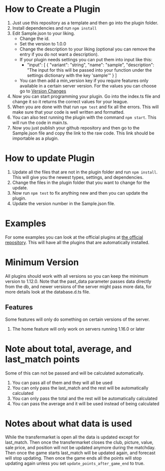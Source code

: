 # How to Create a Plugin

1. Just use this repository as a template and then go into the plugin folder.
2. Install dependencies and run `npm install`
3. Edit Sample.json to your liking.
   - Change the id.
   - Set the version to 1.0.0
   - Change the description to your liking (optional you can remove the entry if you do not want a description).
   - If your plugin needs settings you can put them into input like this:
     - "input": [
       {
       "variant": "string",
       "name": "sample",
       "description": "The input for this will be passed into your function under the settings dictionary with the key 'sample'"
       }
       ]
   - You can then add a min_version key if you require features only available in a certain server version. For the values you can choose go to [Version Changes](#Minimum-Version)
4. Now you can start programming your plugin. Go into the index.ts file and change it so it returns the correct values for your league.
5. When you are done with that run `npm test` and fix all the errors. This will make sure that your code is well written and formatted.
6. You can also test running the plugin with the command `npm start`. This will run the code in main.ts.
7. Now you just publish your github repository and then go to the Sample.json file and copy the link to the raw code. This link should be importable as a plugin.

# How to update Plugin

1. Update all the files that are not in the plugin folder and run `npm install`. This will give you the newest types, settings, and dependencies.
2. Change the files in the plugin folder that you want to change for the update.
3. Now run `npm test` to fix anything new and then you can update the plugin.
4. Update the version number in the Sample.json file.

# Examples

For some examples you can look at the official plugins at [the official repository](https://github.com/Lukasdotcom/fantasy-manager/tree/main/store). This will have all the plugins that are automatically installed.

# Minimum Version

All plugins should work with all versions so you can keep the minimum version to 1.12.0. Note that the past_data parameter passes data directly from the db, and newer versions of the server might pass more data, for more details look at the database.d.ts file.

## Features

Some features will only do something on certain versions of the server.

1. The home feature will only work on servers running 1.16.0 or later

# Note about total, average, and last_match points

Some of this can not be passed and will be calculated automatically.

1. You can pass all of them and they will all be used
2. You can only pass the last_match and the rest will be automatically calculated
3. You can only pass the total and the rest will be automatically calculated
4. You can pass the average and it will be used instead of being calculated

# Notes about what data is used

While the transfermarket is open all the data is updated except for last_match. Then once the transfermarket closes the club, picture, value, sale price, and position will not be updated anymore during the matchday. Then once the game starts last_match will be updated again, and forecast will stop updating. Then once the game ends all the points will stop updating again unless you set `update_points_after_game_end` to true.
